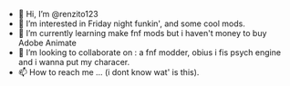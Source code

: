 - 👋 Hi, I’m @renzito123
- 👀 I’m interested in Friday night funkin', and some cool mods.
- 🌱 I’m currently learning make fnf mods but i haven't money to buy Adobe Animate
- 💞️ I’m looking to collaborate on : a fnf modder, obius i fis psych engine and i wanna put my characer.
- 📫 How to reach me ... (i dont know wat' is this).

<!---
renzito123/renzito123 is a ✨ special ✨ repository because its `README.md` (this file) appears on your GitHub profile.
You can click the Preview link to take a look at your changes.
--->
